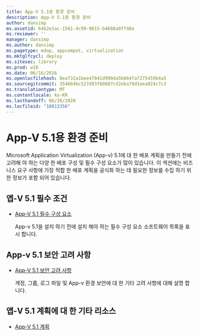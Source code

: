 ```yaml
---
title: App-V 5.1용 환경 준비
description: App-V 5.1용 환경 준비
author: dansimp
ms.assetid: 64b2e1ac-1561-4c99-9815-b4688a0ff48a
ms.reviewer: ''
manager: dansimp
ms.author: dansimp
ms.pagetype: mdop, appcompat, virtualization
ms.mktglfcycl: deploy
ms.sitesec: library
ms.prod: w10
ms.date: 06/16/2016
ms.openlocfilehash: 8eaf32a1bee47841d990da5b664fa7275459b4a5
ms.sourcegitcommit: 354664bc527d93f80687cd2eba70d1eea024c7c3
ms.translationtype: MT
ms.contentlocale: ko-KR
ms.lasthandoff: 06/26/2020
ms.locfileid: "10813356"
---
```

# App-V 5.1용 환경 준비


Microsoft Application Virtualization (App-v) 5.1에 대 한 배포 계획을 만들기 전에 고려해 야 하는 다양 한 배포 구성 및 필수 구성 요소가 많이 있습니다. 이 섹션에는 비즈니스 요구 사항에 가장 적합 한 배포 계획을 공식화 하는 데 필요한 정보를 수집 하기 위한 정보가 포함 되어 있습니다.

## 앱-V 5.1 필수 조건


-   [App-V 5.1 필수 구성 요소](app-v-51-prerequisites.md)

    App-v 5.1을 설치 하기 전에 설치 해야 하는 필수 구성 요소 소프트웨어 목록을 표시 합니다.

## App-v 5.1 보안 고려 사항


-   [App-V 5.1 보안 고려 사항](app-v-51-security-considerations.md)

    계정, 그룹, 로그 파일 및 App-v 환경 보안에 대 한 기타 고려 사항에 대해 설명 합니다.






## <a href="" id="other-resources-for-app-v-5-1-planning-"></a>앱-V 5.1 계획에 대 한 기타 리소스


-   [App-V 5.1 계획](planning-for-app-v-51.md)

 

 





